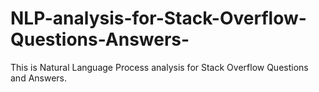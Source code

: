 # NLP-analysis-for-Stack-Overflow-Questions-Answers-
This is Natural Language Process analysis for Stack Overflow Questions and Answers.
